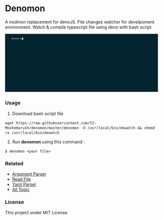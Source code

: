 # Denomon
A nodmon replacement for denoJS.
File changes watcher for develpoment environment.
Watch & compile typescript file using deno with bash script.

![Example](./example.gif)

### Usage

1. Download bash script file

```
wget https://raw.githubusercontent.com/Y2-MosheHarush/denomon/master/denomon -O /usr/local/bin/dewatch && chmod +x /usr/local/bin/dewatch
```

2. Run **denomon** using this command :

```
$ denomon <your file>
```

### Related

- [Argument Parser](https://github.com/muhibbudins/deno-arguments)
- [Read File](https://github.com/muhibbudins/deno-readfile)
- [Yaml Parser](https://github.com/muhibbudins/deno-yaml)
- [All Topic](https://github.com/topics/learn-deno)

### License

This project under MIT License
